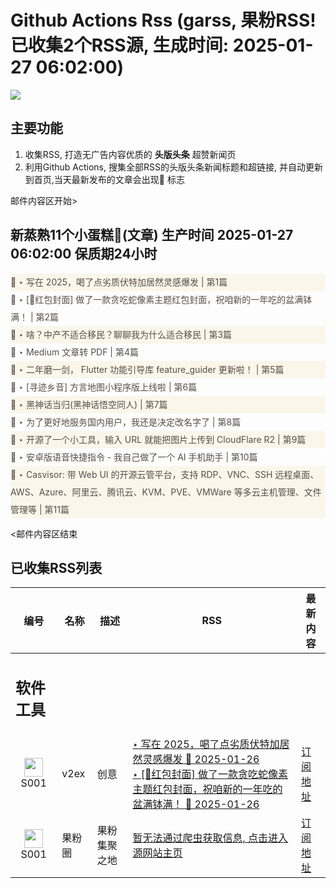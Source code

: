 # Github Actions Rss (garss, 果粉RSS! 已收集2个RSS源, 生成时间: 2025-01-27 06:02:00)

![](https://cdn.jsdelivr.net/gh/xinkeji/garss/_media/ga-rss.png)



## 主要功能
1. 收集RSS, 打造无广告内容优质的 **头版头条** 超赞新闻页
2. 利用Github Actions, 搜集全部RSS的头版头条新闻标题和超链接, 并自动更新到首页,当天最新发布的文章会出现🌈 标志

邮件内容区开始>
<h2>新蒸熟11个小蛋糕🍰(文章) 生产时间 2025-01-27 06:02:00 保质期24小时</h2>

<div style='line-height:3;background-color:#FAF6EA;' ><a href='https://www.v2ex.com/t/1108023#reply0' style="line-height:2;text-decoration:none;display:block;color:#584D49;">🌈 ‣ 写在 2025，喝了点劣质伏特加居然灵感爆发 | 第1篇</a></div><div style='line-height:3;' ><a href='https://www.v2ex.com/t/1107892#reply55' style="line-height:2;text-decoration:none;display:block;color:#584D49;">🌈 ‣ [🧧红包封面] 做了一款贪吃蛇像素主题红包封面，祝咱新的一年吃的盆满钵满！ | 第2篇</a></div><div style='line-height:3;background-color:#FAF6EA;' ><a href='https://www.v2ex.com/t/1108026#reply0' style="line-height:2;text-decoration:none;display:block;color:#584D49;">🌈 ‣ 啥？中产不适合移民？聊聊我为什么适合移民 | 第3篇</a></div><div style='line-height:3;' ><a href='https://www.v2ex.com/t/1107876#reply21' style="line-height:2;text-decoration:none;display:block;color:#584D49;">🌈 ‣ Medium 文章转 PDF | 第4篇</a></div><div style='line-height:3;background-color:#FAF6EA;' ><a href='https://www.v2ex.com/t/1108001#reply1' style="line-height:2;text-decoration:none;display:block;color:#584D49;">🌈 ‣ 二年磨一剑， Flutter 功能引导库 feature_guider 更新啦！ | 第5篇</a></div><div style='line-height:3;' ><a href='https://www.v2ex.com/t/1107950#reply1' style="line-height:2;text-decoration:none;display:block;color:#584D49;">🌈 ‣ [寻迹乡音] 方言地图小程序版上线啦 | 第6篇</a></div><div style='line-height:3;background-color:#FAF6EA;' ><a href='https://www.v2ex.com/t/1107937#reply0' style="line-height:2;text-decoration:none;display:block;color:#584D49;">🌈 ‣ 黑神话当归(黑神话悟空同人) | 第7篇</a></div><div style='line-height:3;' ><a href='https://www.v2ex.com/t/1107905#reply3' style="line-height:2;text-decoration:none;display:block;color:#584D49;">🌈 ‣ 为了更好地服务国内用户，我还是决定改名字了 | 第8篇</a></div><div style='line-height:3;background-color:#FAF6EA;' ><a href='https://www.v2ex.com/t/1107910#reply1' style="line-height:2;text-decoration:none;display:block;color:#584D49;">🌈 ‣ 开源了一个小工具，输入 URL 就能把图片上传到 CloudFlare R2 | 第9篇</a></div><div style='line-height:3;' ><a href='https://www.v2ex.com/t/1107907#reply0' style="line-height:2;text-decoration:none;display:block;color:#584D49;">🌈 ‣ 安卓版语音快捷指令 - 我自己做了一个 AI 手机助手 | 第10篇</a></div><div style='line-height:3;background-color:#FAF6EA;' ><a href='https://www.v2ex.com/t/1107885#reply1' style="line-height:2;text-decoration:none;display:block;color:#584D49;">🌈 ‣ Casvisor: 带 Web UI 的开源云管平台，支持 RDP、VNC、SSH 远程桌面、AWS、Azure、阿里云、腾讯云、KVM、PVE、VMWare 等多云主机管理、文件管理等 | 第11篇</a></div>

<邮件内容区结束

## 已收集RSS列表

| 编号 | 名称 | 描述 | RSS | 最新内容 |
| --- | --- | --- | --- | --- |
| <h2 id="软件工具">软件工具</h2> |  |   |  |  |
| <div id="S001" style="text-align: center;"><img src="https://cdn.jsdelivr.net/gh/zhaoolee/garss/_media/favicon/S001.png" width="30px" style="width:30px;height: auto;"/><br><span>S001</span></div> | v2ex | 创意 | [‣ 写在 2025，喝了点劣质伏特加居然灵感爆发 🌈 2025-01-26](https://www.v2ex.com/t/1108023#reply0)<br/>[‣ \[🧧红包封面\] 做了一款贪吃蛇像素主题红包封面，祝咱新的一年吃的盆满钵满！ 🌈 2025-01-26](https://www.v2ex.com/t/1107892#reply55) | [订阅地址](https://www.v2ex.com/feed/tab/creative.xml) |
| <div id="S001" style="text-align: center;"><img src="https://cdn.jsdelivr.net/gh/zhaoolee/garss/_media/favicon/S001.png" width="30px" style="width:30px;height: auto;"/><br><span>S001</span></div> | 果粉圈 | 果粉集聚之地 | [暂无法通过爬虫获取信息, 点击进入源网站主页](https://g0f.cn) | [订阅地址](https://g0f.cn/rss.xml) |



